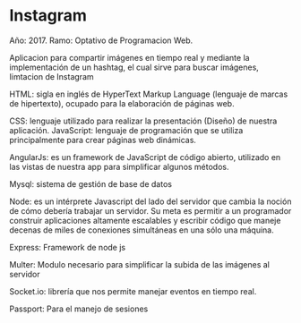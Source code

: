 # Instagram

Año: 2017.
Ramo: Optativo de Programacion Web.

Aplicacion para compartir imágenes en tiempo real y mediante la implementación de un hashtag, el cual sirve para buscar imágenes, Iimtacion de Instagram

HTML: sigla en inglés de HyperText Markup Language (lenguaje de marcas de hipertexto),
ocupado para la elaboración de páginas web.

CSS: lenguaje utilizado para realizar la presentación (Diseño) de nuestra aplicación.
JavaScript: lenguaje de programación que se utiliza principalmente para crear páginas web
dinámicas.

AngularJs: es un framework de JavaScript de código abierto, utilizado en las vistas de nuestra
app para simplificar algunos métodos.

Mysql: sistema de gestión de base de datos

Node: es un intérprete Javascript del lado del servidor que cambia la noción de cómo debería
trabajar un servidor. Su meta es permitir a un programador construir aplicaciones altamente
escalables y escribir código que maneje decenas de miles de conexiones simultáneas en una
sólo una máquina.

Express: Framework de node js

Multer: Modulo necesario para simplificar la subida de las imágenes al servidor

Socket.io: librería que nos permite manejar eventos en tiempo real.

Passport: Para el manejo de sesiones


